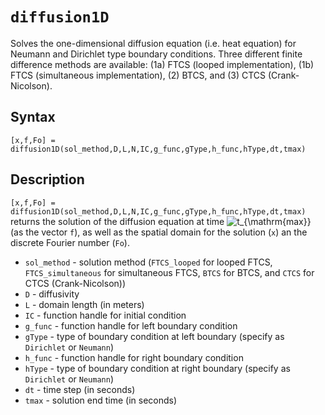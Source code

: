 # `diffusion1D`

Solves the one-dimensional diffusion equation (i.e. heat equation) for Neumann and Dirichlet type boundary conditions. Three different finite difference methods  are available: (1a) FTCS (looped implementation), (1b) FTCS (simultaneous implementation), (2) BTCS, and (3) CTCS (Crank-Nicolson).


## Syntax

`[x,f,Fo] = diffusion1D(sol_method,D,L,N,IC,g_func,gType,h_func,hType,dt,tmax)`


## Description

`[x,f,Fo] = diffusion1D(sol_method,D,L,N,IC,g_func,gType,h_func,hType,dt,tmax)` returns the solution of the diffusion equation at time <img src="https://latex.codecogs.com/svg.latex?t_{\mathrm{max}}" title="t_{\mathrm{max}}" /> (as the vector `f`), as well as the spatial domain for the solution (`x`) an the discrete Fourier number (`Fo`).
- `sol_method` - solution method (`FTCS_looped` for looped FTCS, `FTCS_simultaneous` for simultaneous FTCS, `BTCS` for BTCS, and `CTCS` for CTCS (Crank-Nicolson))
- `D` - diffusivity
- `L` - domain length (in meters)
- `IC` - function handle for initial condition
- `g_func` - function handle for left boundary condition
- `gType` - type of boundary condition at left boundary (specify as `Dirichlet` or `Neumann`)
- `h_func` - function handle for right boundary condition
- `hType` - type of boundary condition at right boundary (specify as `Dirichlet` or `Neumann`)
- `dt` - time step (in seconds)
- `tmax` - solution end time (in seconds)
